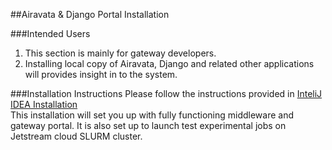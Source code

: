 ##Airavata & Django Portal Installation

###Intended Users
1. This section is mainly for gateway developers.
2. Installing local copy of Airavata, Django and related other applications will provides insight in to the system.

###Installation Instructions
Please follow the instructions provided in <a href="https://github.com/apache/airavata/tree/develop/modules/ide-integration" target="_blank">InteliJ IDEA Installation</a><br>
This installation will set you up with fully functioning middleware and gateway portal. It is also set up to launch test experimental jobs on Jetstream cloud SLURM cluster.
